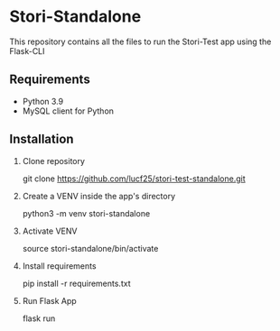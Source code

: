 # Stori-Standalone
This repository contains all the files to run the Stori-Test app using the 
Flask-CLI
## Requirements

 - Python 3.9
 - MySQL client for Python 

## Installation 

 1. Clone repository 

    git clone https://github.com/lucf25/stori-test-standalone.git
 
 2. Create a VENV inside the app's directory

    python3 -m venv stori-standalone

 3. Activate VENV

    source stori-standalone/bin/activate

 4. Install requirements 

    pip install -r requirements.txt

 5. Run Flask App 

    flask run 

